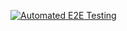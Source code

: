 [![Automated E2E Testing](https://github.com/kribac12/automated-testing/actions/workflows/e2e-test3.yml/badge.svg)](https://github.com/kribac12/automated-testing/actions/workflows/e2e-test3.yml)
